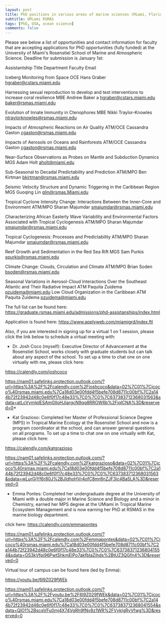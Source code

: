 ```yaml
---
layout: post
title: PhD positions in various areas of marine sciences (Miami, Florida)
subtitle: UMiami RSMAS
tags: [PhD, USA, ocean science]
comments: false
---
```


Please see below a list of opportunities and contact information for
faculty that are accepting applications for PhD opportunities (fully
funded) at the University of Miami's Rosenstiel School of Marine and
Atmospheric Science. Deadline for submission is January 1st:

Assistantship Title Department Faculty Email

Iceberg Monitoring from Space OCE Hans Graber hgraber@cstars.miami.edu

Harnessing sexual reproduction to develop and test interventions to
increase coral resilience MBE Andrew Baker a <hgraber@cstars.miami.edu>
baker@rsmas.miami.edu

Evolution of Innate Immunity in Ctenophores MBE Nikki Traylor-Knowles
ntraylorknowles@rsmas.miami.edu

Impacts of Atmospheric Reactions on Air Quality ATM/OCE Cassandra Gaston
cgaston@rsmas.miami.edu

Impacts of Aerosols on Oceans and Rainforests ATM/OCE Cassandra Gaston
cgaston@rsmas.miami.edu

Near-Surface Observations as Probes on Mantle and Subduction Dynamics MGS Adam
Holt aholt@miami.edu

Sub-Seasonal to Decadal Predictability and Prediction ATM/MPO Ben Kirtman
bkirtman@rsmas.miami.edu

Seismic Velocity Structure and Dynamic Triggering in the Caribbean Region
MGS Guoqing Lin glin@rsmas.Miami.edu

Tropical Cyclone Intensity Change: Interactions Between the Inner-Core and
Environment ATM/MPO Sharan Majumdar smajumdar@rsmas.miami.edu

Characterizing African Easterly Wave Variability and Environmental Factors
Associated with Tropical Cyclogenesis ATM/MPO Sharan Majumdar
smajumdar@rsmas.miami.edu

Tropical Cyclogenesis: Processes and Predictability ATM/MPO Sharan Majumdar
smajumdar@rsmas.miami.edu

Reef Growth and Sedimentation in the Red Sea Rift  MGS Sam Purkis
spurkis@rsmas.miami.edu

Climate Change: Clouds, Circulation and Climate ATM/MPO Brian Soden
bsoden@rsmas.miami.edu

Seasonal Variations in Aerosol-Cloud Interactions Over the Southeast
Atlantic and Their Radiative Impact ATM Paquita Zuidema pzuidema@miami.edu
Low Cloud Organization in the Caribbean ATM Paquita Zuidema
pzuidema@miami.edu

The full list can be found here:
https://graduate.rsmas.miami.edu/admissions/phd-assistanships/index.html


Application is found here: https://www.applyweb.com/miamigrd/index.ftl

Also, if you are interested in signing up for a virtual 1 on 1 session,
please click the link below to schedule a virtual meeting with:

   - Dr. Josh Coco (myself): Executive Director of Advancement at the
   Rosenstiel School, works closely with graduate students but can talk about
   any aspect of the school. To set up a time to chat one on one virtually
   with me, please click here:
  
  https://calendly.com/joshcoco
   
   <https://nam01.safelinks.protection.outlook.com/?url=https%3A%2F%2Fcalendly.com%2Fjoshcoco&data=02%7C01%7Cjcoco%40rsmas.miami.edu%7Ca18d03e00fdd4f5befe708d8711c00bf%7C2a144b72f23942d48c0e6f0f17c48e33%7C0%7C0%7C637383712368031563&sdata=atLcVymIplESAmGlloHJiargcN9qg8RROW6b%2FiqlCNA%3D&reserved=0>*
   
   - Kat Grazioso: Completed her Master of Professional Science Degree
   (MPS) in Tropical Marine Ecology at the Rosenstiel School and now is a
   program coordinator at the school, and can answer general questions on all
   programs. To set up a time to chat one on one virtually with Kat, please
   click here: 
   
   https://calendly.com/katgrazioso
   
   <https://nam01.safelinks.protection.outlook.com/?url=https%3A%2F%2Fcalendly.com%2Fkatgrazioso&data=02%7C01%7Cjcoco%40rsmas.miami.edu%7Ca18d03e00fdd4f5befe708d8711c00bf%7C2a144b72f23942d48c0e6f0f17c48e33%7C0%7C0%7C637383712368031563&sdata=wLurGjYf6r80J%2BJldhoHVr4ofC8mr6nZJF3ic4Ba5LA%3D&reserved=0>
 
   - Emma Pontes: Completed her undergraduate degree at the University of
   Miami with a double major in Marine Science and Biology and a minor in
   Chemistry, earned her MPS degree at the UMiami in Tropical Marine Ecosystem
   Management and is now earning her PhD at RSMAS in the marine biology
   department. 
   
   click here: 
   https://calendly.com/emmapontes
   
   <https://nam01.safelinks.protection.outlook.com/?url=https%3A%2F%2Fcalendly.com%2Femmapontes&data=02%7C01%7Cjcoco%40rsmas.miami.edu%7Ca18d03e00fdd4f5befe708d8711c00bf%7C2a144b72f23942d48c0e6f0f17c48e33%7C0%7C0%7C637383712368041554&sdata=GS3kVfpi96PwtShkmEIPo7akfblaZihds%2BtUZ3QGfn4%3D&reserved=0>


Virtual tour of campus can be found here (led by Emma):

https://youtu.be/6l9Z029fWEk

<https://nam01.safelinks.protection.outlook.com/?url=https%3A%2F%2Fyoutu.be%2F6l9Z029fWEk&data=02%7C01%7Cjcoco%40rsmas.miami.edu%7Ca18d03e00fdd4f5befe708d8711c00bf%7C2a144b72f23942d48c0e6f0f17c48e33%7C0%7C0%7C637383712368041554&sdata=QlO1%2BscqVFu0mj4X74VgRh9fNv8z1WR%2FVykIgRyVfwg%3D&reserved=0>

